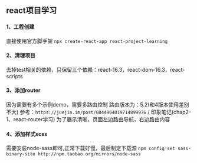 ## react项目学习
#### 1、工程创建
直接使用官方脚手架 `npx create-react-app react-project-learning`

#### 2、清理项目
去掉test相关的依赖，只保留三个依赖：react-16.3，react-dom-16.3，react-scripts

#### 3、添加router
因为需要有多个示例demo，需要多路由控制
路由版本为：5.2(和4版本使用差别不大)
参考：`https://juejin.im/post/6844904019714899976` / 印象笔记(chap2-1、react-router学习)
为了展示清晰，页面左边路由导航，右边路由内容

#### 4、添加样式scss
需要安装node-sass即可,正常下载好慢，最后制定下载源
`npm config set sass-binary-site http://npm.taobao.org/mirrors/node-sass`

